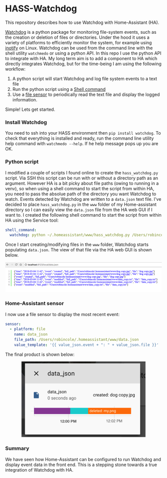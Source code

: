 # HASS-Watchdog
This repository describes how to use Watchdog with Home-Assistant (HA).

[Watchdog](https://github.com/gorakhargosh/watchdog) is a python package for monitoring file-system events, such as the creation or deletion of files or directories. Under the hood it uses a variety of platforms to efficiently monitor the system, for example using [inotify](https://en.wikipedia.org/wiki/Inotify) on Linux. Watchdog can be used from the command line with the shell utility `watchmedo` or using a python API. In this repo I use the python API to integrate with HA. My long term aim is to add a component to HA which directly integrates Watchdog, but for the time-being I am using the following workflow:

1. A python script will start Watchdog and log file system events to a text file
2. Run the python script using a [Shell command](https://home-assistant.io/components/shell_command/)
2. Use a [file sensor](https://home-assistant.io/components/sensor.file/) to periodically read the text file and display the logged information.

Simple! Lets get started.

### Install Watchdog
You need to ssh into your HASS environment then `pip install watchdog`. To check that everything is installed and ready, run the command line utility help command with `watchmedo --help`. If he help message pops up you are OK.

### Python script
I modified a couple of scripts I found online to create the `hass_watchdog.py` script. Via SSH this script can be run with or without a directory path as an argument. However HA is a bit picky about file paths (owing to running in a venv), so when using a shell command to start the script from within HA, you need to pass the absolue path of the directory you want Watchdog to watch. Events detected by Watchdog are written to a `data.json` text file. I've decided to place `hass_watchdog.py` in the `www` folder of my Home-assistant directory so I can easily view the `data.json` file from the HA web GUI if I want to. I created the following shell command to start the script from within HA using the Service tool:

```yaml
shell_command:
  watchdog: python ~/.homeassistant/www/hass_watchdog.py /Users/robincole/.homeassistant/www
```

Once I start creating/modifying files in the `www` folder, Watchdog starts populating `data.json`. The view of that file via the HA web GUI is shown below.

<p align="center">
<img src="https://github.com/robmarkcole/HASS-Watchdog/blob/master/images/data_json.png" width="700">
</p>

### Home-Assistant sensor
I now use a file sensor to display the most recent event:
```yaml
sensor:
  - platform: file
    name: data_json
    file_path: /Users/robincole/.homeassistant/www/data.json
    value_template: '{{ value_json.event + ": " + value_json.file }}'
```

The final product is shown below:

<p align="center">
<img src="https://github.com/robmarkcole/HASS-Watchdog/blob/master/images/HA_sensor.png" width="400">
</p>

### Summary
We have seen how Home-Assistant can be configured to run Watchdog and display event data in the front end. This is a stepping stone towards a true integration of Watchdog with HA.
